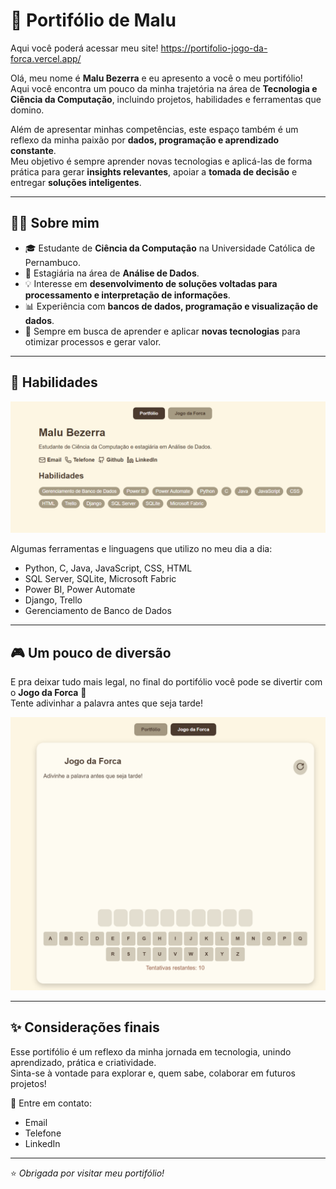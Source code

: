 # 📌 Portifólio de Malu

Aqui você poderá acessar meu site! https://portifolio-jogo-da-forca.vercel.app/

Olá, meu nome é **Malu Bezerra** e eu apresento a você o meu portifólio!  
Aqui você encontra um pouco da minha trajetória na área de **Tecnologia e Ciência da Computação**, incluindo projetos, habilidades e ferramentas que domino.  

Além de apresentar minhas competências, este espaço também é um reflexo da minha paixão por **dados, programação e aprendizado constante**.  
Meu objetivo é sempre aprender novas tecnologias e aplicá-las de forma prática para gerar **insights relevantes**, apoiar a **tomada de decisão** e entregar **soluções inteligentes**.

---

## 👩‍💻 Sobre mim

- 🎓 Estudante de **Ciência da Computação** na Universidade Católica de Pernambuco.  
- 💼 Estagiária na área de **Análise de Dados**.  
- 💡 Interesse em **desenvolvimento de soluções voltadas para processamento e interpretação de informações**.  
- 📊 Experiência com **bancos de dados, programação e visualização de dados**.  
- 🚀 Sempre em busca de aprender e aplicar **novas tecnologias** para otimizar processos e gerar valor.  

---

## 🚀 Habilidades

<img src="https://github.com/malu-fnb/Portif-lio---Jogo-da-Forca/blob/main/imagem/poertifolio02.png" alt="Habilidades" width="700"/>

Algumas ferramentas e linguagens que utilizo no meu dia a dia:  
- Python, C, Java, JavaScript, CSS, HTML  
- SQL Server, SQLite, Microsoft Fabric  
- Power BI, Power Automate  
- Django, Trello  
- Gerenciamento de Banco de Dados  

---

## 🎮 Um pouco de diversão

E pra deixar tudo mais legal, no final do portifólio você pode se divertir com o **Jogo da Forca** 🎲  
Tente adivinhar a palavra antes que seja tarde!  

<img src="https://github.com/malu-fnb/Portif-lio---Jogo-da-Forca/blob/main/imagem/portifolio01.png" alt="Jogo da Forca" width="700"/>

---

## ✨ Considerações finais

Esse portifólio é um reflexo da minha jornada em tecnologia, unindo aprendizado, prática e criatividade.  
Sinta-se à vontade para explorar e, quem sabe, colaborar em futuros projetos!  

📩 Entre em contato:  
- Email  
- Telefone  
- LinkedIn  

---

⭐ *Obrigada por visitar meu portifólio!*  
